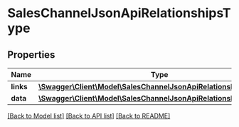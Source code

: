 # SalesChannelJsonApiRelationshipsType

## Properties
Name | Type | Description | Notes
------------ | ------------- | ------------- | -------------
**links** | [**\Swagger\Client\Model\SalesChannelJsonApiRelationshipsTypeLinks**](SalesChannelJsonApiRelationshipsTypeLinks.md) |  | [optional] 
**data** | [**\Swagger\Client\Model\SalesChannelJsonApiRelationshipsTypeData**](SalesChannelJsonApiRelationshipsTypeData.md) |  | [optional] 

[[Back to Model list]](../../README.md#documentation-for-models) [[Back to API list]](../../README.md#documentation-for-api-endpoints) [[Back to README]](../../README.md)

